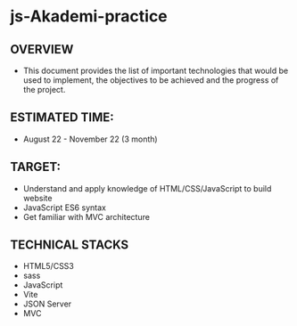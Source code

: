 # js-Akademi-practice

## OVERVIEW

-   This document provides the list of important technologies that would be used to implement, the objectives to be achieved and the progress of the project.

## ESTIMATED TIME:

-   August 22 - November 22 (3 month)

## TARGET:

-   Understand and apply knowledge of HTML/CSS/JavaScript to build website
-   JavaScript ES6 syntax
-   Get familiar with MVC architecture

## TECHNICAL STACKS

-   HTML5/CSS3
-   sass
-   JavaScript
-   Vite
-   JSON Server
-   MVC
